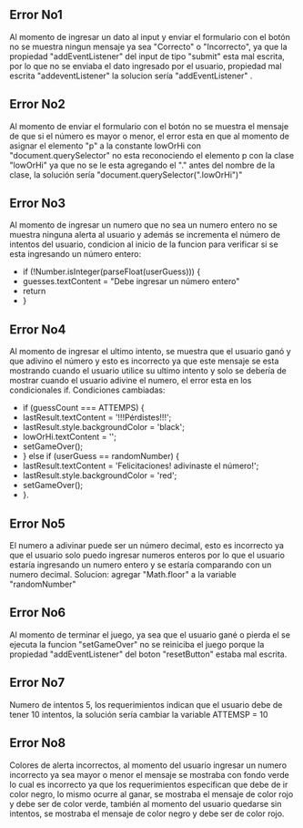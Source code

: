 ## Error No1

Al momento de ingresar un dato al input y enviar el formulario con el botón no se muestra ningun mensaje ya sea "Correcto" o "Incorrecto", ya que la propiedad "addEventListener" del input de tipo "submit" esta mal escrita, por lo que no se enviaba el dato ingresado por el usuario, propiedad mal escrita "addeventListener" la solucion sería "addEventListener"
.

## Error No2

Al momento de enviar el formulario con el botón no se muestra el mensaje de que si el número es mayor o menor, el error esta en que al momento de asignar el elemento "p" a la constante lowOrHi con "document.querySelector" no esta reconociendo el elemento p con la clase "lowOrHi" ya que no se le esta agregando el "." antes del nombre de la clase, la solución sería "document.querySelector(".lowOrHi")"

## Error No3

Al momento de ingresar un numero que no sea un numero entero no se muestra ninguna alerta al usuario y además se incrementa el número de intentos del usuario, condicion al inicio de la funcion para verificar si se esta ingresando un número entero:

- if (!Number.isInteger(parseFloat(userGuess))) {
- guesses.textContent = "Debe ingresar un número entero"
- return
- }

## Error No4

Al momento de ingresar el ultimo intento, se muestra que el usuario ganó y que adivino el número y esto es incorrecto ya que este mensaje se esta mostrando cuando el usuario utilice su ultimo intento y solo se debería de mostrar cuando el usuario adivine el numero, el error esta en los condicionales if.
Condiciones cambiadas:

- if (guessCount === ATTEMPS) {
- lastResult.textContent = '!!!Pérdistes!!!';
- lastResult.style.backgroundColor = 'black';
- lowOrHi.textContent = '';
- setGameOver();
- } else if (userGuess == randomNumber) {
- lastResult.textContent = 'Felicitaciones! adivinaste el número!';
- lastResult.style.backgroundColor = 'red';
- setGameOver();
- }.

## Error No5

El numero a adivinar puede ser un número decimal, esto es incorrecto ya que el usuario solo puedo ingresar numeros enteros por lo que el usuario estaría ingresando un numero entero y se estaría comparando con un numero decimal. Solucion: agregar "Math.floor" a la variable "randomNumber"

## Error No6

Al momento de terminar el juego, ya sea que el usuario gané o pierda el se ejecuta la funcion "setGameOver" no se reiniciba el juego porque la propiedad "addEventListener" del boton "resetButton" estaba mal escrita.

## Error No7

Numero de intentos 5, los requerimientos indican que el usuario debe de tener 10 intentos, la solución sería cambiar la variable ATTEMSP = 10

## Error No8

Colores de alerta incorrectos, al momento del usuario ingresar un numero incorrecto ya sea mayor o menor el mensaje se mostraba con fondo verde lo cual es incorrecto ya que los requerimientos especifican que debe de ir color negro, lo mismo ocurre al ganar, se mostraba el mensaje de color rojo y debe ser de color verde, también al momento del usuario quedarse sin intentos, se mostraba el mensaje de color negro y debe ser de color rojo.
